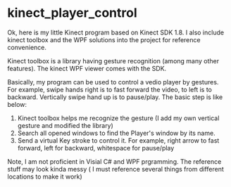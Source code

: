 kinect_player_control
=====================
Ok, here is my little Kinect program based on Kinect SDK 1.8. I also include kinect toolbox and the WPF solutions into the project for reference convenience. 

Kinect toolbox is a library having gesture recognition (among many other features). The kinect WPF viewer comes with the SDK.

Basically, my program can be used to control a vedio player by gestures. For example, swipe hands right is to fast forward the video, to left is to backward. Vertically swipe hand up is to pause/play. The basic step is like below:

1. Kinect toolbox helps me recognize the gesture (I add my own vertical gesture and modified the library)
2. Search all opened windows to find the Player's window by its name.
3. Send a virtual Key stroke to control it. For example, right arrow to fast forward, left for backward, whitespace for pause/play


Note, I am not proficient in Visial C# and WPF prgramming. The reference stuff may look kinda messy ( I must reference several things from different locations to make it work)
